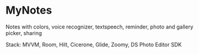 # MyNotes
Notes with colors, voice recognizer, textspeech, reminder, photo and gallery picker, sharing

Stack: MVVM, Room, Hilt, Cicerone, Glide, Zoomy, DS Photo Editor SDK
